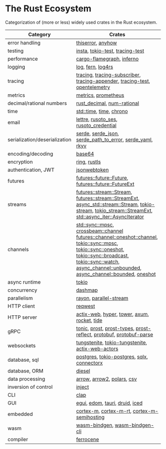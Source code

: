# The Rust Ecosystem

Categorization of (more or less) widely used crates in the Rust ecosystem.

Category                        | Crates
------------------------------- | -------------------------------
error&#160;handling             | [thiserror](https://crates.io/crates/thiserror), [anyhow](https://crates.io/crates/anyhow)
testing                         | [insta](https://crates.io/crates/insta), [tokio-test](https://crates.io/crates/tokio-test), [tracing-test](https://crates.io/crates/tracing-test)
performance                     | [cargo-flamegraph](https://crates.io/crates/flamegraph), [inferno](https://crates.io/crates/inferno)
logging                         | [log](https://crates.io/crates/log), [fern](https://crates.io/crates/fern), [log4rs](https://crates.io/crates/log4rs)
tracing                         | [tracing](https://crates.io/crates/tracing), [tracing-subscriber](https://crates.io/crates/tracing-subscriber), [tracing-appender](https://crates.io/crates/tracing-appender), [tracing-test](https://crates.io/crates/tracing-test), [opentelemetry](https://crates.io/crates/opentelemetry)
metrics                         | [metrics](https://crates.io/crates/metrics), [prometheus](https://crates.io/crates/prometheus)
decimal/rational&#160;numbers   | [rust_decimal](https://crates.io/crates/rust_decimal), [num-rational](https://crates.io/crates/num-rational)
time                            | [std::time](https://doc.rust-lang.org/std/time/index.html), [time](https://crates.io/crates/time), [chrono](https://crates.io/crates/chrono)
email                           | [lettre](https://crates.io/crates/lettre), [rusoto_ses](https://crates.io/crates/rusoto_ses), [rusoto_credential](https://github.com/quambene/pigeon-rs/blob/master/Cargo.toml)
serialization/deserialization   | [serde](https://crates.io/crates/serde), [serde_json](https://crates.io/crates/serde_json), [serde_path_to_error](https://crates.io/crates/serde_path_to_error), [serde_yaml](https://crates.io/crates/serde_yaml), [rkyv](https://crates.io/crates/rkyv)
encoding/decoding               | [base64](https://crates.io/crates/base64)
encryption                      | [ring](https://crates.io/crates/ring), [rustls](https://crates.io/crates/rustls)
authentication,&#160;JWT        | [jsonwebtoken](https://crates.io/crates/jsonwebtoken)
futures                         | [futures::future::Future](https://docs.rs/futures/latest/futures/future/trait.Future.html), [futures::future::FutureExt](https://docs.rs/futures/latest/futures/future/trait.FutureExt.html)
streams                         | [futures::stream::Stream](https://docs.rs/futures/latest/futures/stream/trait.Stream.html), [futures::stream::StreamExt](https://docs.rs/futures/latest/futures/stream/trait.StreamExt.html), [async_std::stream::Stream](https://docs.rs/async-std/latest/async_std/stream/trait.Stream.html), [tokio-stream](https://crates.io/crates/tokio-stream), [tokio_stream::StreamExt](https://docs.rs/tokio-stream/latest/tokio_stream/trait.StreamExt.html), [std::async_iter::AsyncIterator](https://doc.rust-lang.org/std/async_iter/trait.AsyncIterator.html)
channels                        | [std::sync::mpsc](https://doc.rust-lang.org/std/sync/mpsc), [crossbeam::channel](https://docs.rs/crossbeam/latest/crossbeam/channel/index.html) [futures::channel::oneshot::channel](https://docs.rs/futures/latest/futures/channel/oneshot/fn.channel.html), [tokio::sync::mpsc](https://docs.rs/tokio/latest/tokio/sync/mpsc/), [tokio::sync::oneshot](https://docs.rs/tokio/latest/tokio/sync/oneshot/index.html), [tokio::sync::broadcast](https://docs.rs/tokio/latest/tokio/sync/broadcast/index.html), [tokio::sync::watch](https://docs.rs/tokio/latest/tokio/sync/watch/index.html), [async_channel::unbounded](https://docs.rs/async-channel/latest/async_channel/fn.unbounded.html), [async_channel::bounded](https://docs.rs/async-channel/latest/async_channel/fn.bounded.html), [oneshot](https://crates.io/crates/oneshot)
async&#160;runtime              | [tokio](https://crates.io/crates/tokio)
concurrency                     | [dashmap](https://crates.io/crates/dashmap)
parallelism                     | [rayon](https://crates.io/crates/rayon), [parallel-stream](https://crates.io/crates/parallel-stream)
HTTP&#160;client                | [reqwest](https://crates.io/crates/reqwest)
HTTP&#160;server                | [actix-web](https://crates.io/crates/actix-web), [hyper](https://crates.io/crates/hyper), [tower](https://crates.io/crates/tower), [axum](https://crates.io/crates/axum), [rocket](https://crates.io/crates/rocket), [tide](https://crates.io/crates/tide)
gRPC                            | [tonic](https://crates.io/crates/tonic), [prost](https://crates.io/crates/prost), [prost-types](https://crates.io/crates/prost-types), [prost-reflect](https://crates.io/crates/prost-reflect), [protobuf](https://crates.io/crates/protobuf), [protobuf-parse](https://crates.io/crates/protobuf-parse)
websockets                      | [tungstenite](https://crates.io/crates/tungstenite), [tokio-tungstenite](https://crates.io/crates/tokio-tungstenite), [actix-web-actors](https://crates.io/crates/actix-web-actors)
database,&#160;sql              | [postgres](https://crates.io/crates/postgres), [tokio-postgres](https://crates.io/crates/tokio-postgres), [sqlx](https://crates.io/crates/sqlx), [connectorx](https://crates.io/crates/connectorx)
database,&#160;ORM              | [diesel](https://crates.io/crates/diesel)
data&#160;processing            | [arrow](https://crates.io/crates/arrow), [arrow2](https://crates.io/crates/arrow2), [polars](https://crates.io/crates/polars), [csv](https://crates.io/crates/csv)
inversion&#160;of&#160;control  | [inject](https://crates.io/crates/inject)
CLI                             | [clap](https://crates.io/crates/clap)
GUI                             | [egui](https://crates.io/crates/egui), [edom](https://crates.io/crates/edom), [tauri](https://crates.io/crates/tauri), [druid](https://crates.io/crates/druid), [iced](https://crates.io/crates/iced)
embedded                        | [cortex-m](https://crates.io/crates/cortex-m), [cortex-m-rt](https://crates.io/crates/cortex-m-rt), [cortex-m-semihosting](https://crates.io/crates/cortex-m-semihosting)
wasm                            | [wasm-bindgen](https://crates.io/crates/wasm-bindgen), [wasm-bindgen-cli](https://crates.io/crates/wasm-bindgen-cli)
compiler                        | [ferrocene](https://crates.io/crates/ferrocene)
